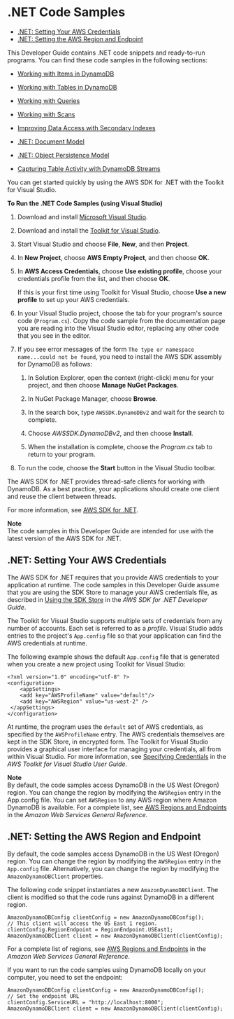 # \.NET Code Samples<a name="CodeSamples.DotNet"></a>


+ [\.NET: Setting Your AWS Credentials](#CodeSamples.DotNet.Credentials)
+ [\.NET: Setting the AWS Region and Endpoint](#CodeSamples.DotNet.RegionAndEndpoint)

This Developer Guide contains \.NET code snippets and ready\-to\-run programs\. You can find these code samples in the following sections:

+ [Working with Items in DynamoDB](WorkingWithItems.md)

+ [Working with Tables in DynamoDB](WorkingWithTables.md)

+ [Working with Queries](Query.md)

+ [Working with Scans](Scan.md)

+ [Improving Data Access with Secondary Indexes](SecondaryIndexes.md)

+ [\.NET: Document Model](DotNetSDKMidLevel.md)

+ [\.NET: Object Persistence Model](DotNetSDKHighLevel.md)

+ [Capturing Table Activity with DynamoDB Streams](Streams.md)

You can get started quickly by using the AWS SDK for \.NET with the Toolkit for Visual Studio\.

**To Run the \.NET Code Samples \(using Visual Studio\)**

1. Download and install [Microsoft Visual Studio](https://www.visualstudio.com)\.

1. Download and install the [Toolkit for Visual Studio](https://aws.amazon.com/visualstudio/)\.

1. Start Visual Studio and choose **File**, **New**, and then **Project**\.

1. In **New Project**, choose **AWS Empty Project**, and then choose **OK**\.

1. In **AWS Access Credentials**, choose **Use existing profile**, choose your credentials profile from the list, and then choose **OK**\.

   If this is your first time using Toolkit for Visual Studio, choose **Use a new profile** to set up your AWS credentials\.

1. In your Visual Studio project, choose the tab for your program's source code \(`Program.cs`\)\. Copy the code sample from the documentation page you are reading into the Visual Studio editor, replacing any other code that you see in the editor\.

1. If you see error messages of the form `The type or namespace name...could not be found`, you need to install the AWS SDK assembly for DynamoDB as follows:

   1. In Solution Explorer, open the context \(right\-click\) menu for your project, and then choose **Manage NuGet Packages**\.

   1. In NuGet Package Manager, choose **Browse**\.

   1. In the search box, type `AWSSDK.DynamoDBv2` and wait for the search to complete\.

   1. Choose *AWSSDK\.DynamoDBv2*, and then choose **Install**\.

   1. When the installation is complete, choose the *Program\.cs* tab to return to your program\.

1. To run the code, choose the **Start** button in the Visual Studio toolbar\.

The AWS SDK for \.NET provides thread\-safe clients for working with DynamoDB\. As a best practice, your applications should create one client and reuse the client between threads\.

For more information, see [AWS SDK for \.NET](https://aws.amazon.com/sdk-for-net)\.

**Note**  
The code samples in this Developer Guide are intended for use with the latest version of the AWS SDK for \.NET\.

## \.NET: Setting Your AWS Credentials<a name="CodeSamples.DotNet.Credentials"></a>

The AWS SDK for \.NET requires that you provide AWS credentials to your application at runtime\. The code samples in this Developer Guide assume that you are using the SDK Store to manage your AWS credentials file, as described in [Using the SDK Store](http://docs.aws.amazon.com/sdk-for-net/latest/developer-guide/net-dg-config-creds.html#sdk-store) in the *AWS SDK for \.NET Developer Guide*\.

The Toolkit for Visual Studio supports multiple sets of credentials from any number of accounts\. Each set is referred to as a *profile*\. Visual Studio adds entries to the project's `App.config` file so that your application can find the AWS credentials at runtime\.

The following example shows the default `App.config` file that is generated when you create a new project using Toolkit for Visual Studio:

```
<?xml version="1.0" encoding="utf-8" ?>
<configuration>
    <appSettings>
    <add key="AWSProfileName" value="default"/>
    <add key="AWSRegion" value="us-west-2" />
 </appSettings>
</configuration>
```

At runtime, the program uses the `default` set of AWS credentials, as specified by the `AWSProfileName` entry\. The AWS credentials themselves are kept in the SDK Store, in encrypted form\. The Toolkit for Visual Studio provides a graphical user interface for managing your credentials, all from within Visual Studio\. For more information, see [Specifying Credentials](http://docs.aws.amazon.com/AWSToolkitVS/latest/UserGuide/tkv_setup.html#creds) in the *AWS Toolkit for Visual Studio User Guide*\.

**Note**  
By default, the code samples access DynamoDB in the US West \(Oregon\) region\. You can change the region by modifying the `AWSRegion` entry in the App\.config file\. You can set `AWSRegion` to any AWS region where Amazon DynamoDB is available\. For a complete list, see [AWS Regions and Endpoints](http://docs.aws.amazon.com/general/latest/gr/rande.html#ddb_region) in the *Amazon Web Services General Reference*\.

## \.NET: Setting the AWS Region and Endpoint<a name="CodeSamples.DotNet.RegionAndEndpoint"></a>

By default, the code samples access DynamoDB in the US West \(Oregon\) region\. You can change the region by modifying the `AWSRegion` entry in the `App.config` file\. Alternatively, you can change the region by modifying the `AmazonDynamoDBClient` properties\.

The following code snippet instantiates a new `AmazonDynamoDBClient`\. The client is modified so that the code runs against DynamoDB in a different region\.

```
AmazonDynamoDBConfig clientConfig = new AmazonDynamoDBConfig();
// This client will access the US East 1 region.
clientConfig.RegionEndpoint = RegionEndpoint.USEast1;
AmazonDynamoDBClient client = new AmazonDynamoDBClient(clientConfig);
```

For a complete list of regions, see [AWS Regions and Endpoints](http://docs.aws.amazon.com/general/latest/gr/rande.html#ddb_region) in the *Amazon Web Services General Reference*\.

If you want to run the code samples using DynamoDB locally on your computer, you need to set the endpoint:

```
AmazonDynamoDBConfig clientConfig = new AmazonDynamoDBConfig();
// Set the endpoint URL
clientConfig.ServiceURL = "http://localhost:8000";
AmazonDynamoDBClient client = new AmazonDynamoDBClient(clientConfig);
```